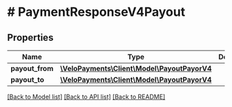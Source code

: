 # # PaymentResponseV4Payout

## Properties

Name | Type | Description | Notes
------------ | ------------- | ------------- | -------------
**payout_from** | [**\VeloPayments\Client\Model\PayoutPayorV4**](PayoutPayorV4.md) |  | [optional] 
**payout_to** | [**\VeloPayments\Client\Model\PayoutPayorV4**](PayoutPayorV4.md) |  | [optional] 

[[Back to Model list]](../../README.md#documentation-for-models) [[Back to API list]](../../README.md#documentation-for-api-endpoints) [[Back to README]](../../README.md)



